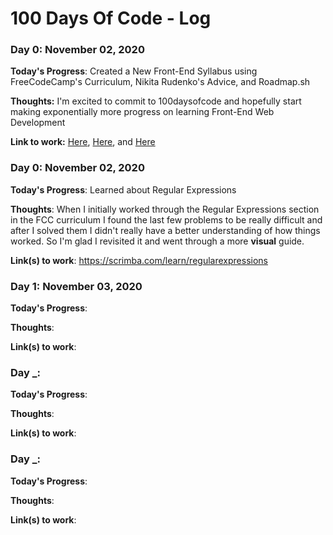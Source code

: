 # 100 Days Of Code - Log

### Day 0: November 02, 2020

**Today's Progress**: Created a New Front-End Syllabus using FreeCodeCamp's Curriculum, Nikita Rudenko's Advice, and Roadmap.sh 

**Thoughts:** I'm excited to commit to 100daysofcode and hopefully start making exponentially more progress on learning Front-End Web Development

**Link to work:** [Here](https://www.freecodecamp.org/news/a-practical-guide-to-learning-front-end-development-for-beginners-da6516505e41/), [Here](https://www.freecodecamp.org/learn), and [Here](https://roadmap.sh/)

### Day 0: November 02, 2020

**Today's Progress**: Learned about Regular Expressions

**Thoughts**: When I initially worked through the Regular Expressions section in the FCC curriculum I found the last few problems to be really difficult and after I solved them I didn't really have a better understanding of how things worked. So I'm glad I revisited it and went through a more **visual** guide. 

**Link(s) to work**: https://scrimba.com/learn/regularexpressions

### Day 1: November 03, 2020

**Today's Progress**:

**Thoughts**: 

**Link(s) to work**:

### Day _: 

**Today's Progress**:

**Thoughts**: 

**Link(s) to work**:

### Day _: 

**Today's Progress**:

**Thoughts**: 

**Link(s) to work**:
